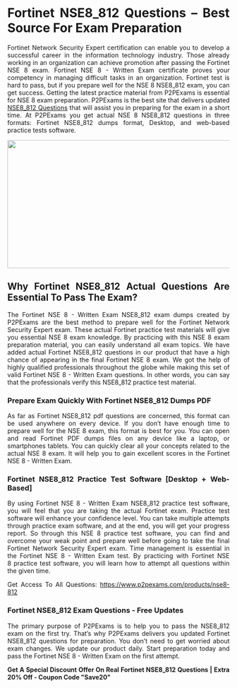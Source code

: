 <h1 style="text-align: justify;">Fortinet NSE8_812 Questions &ndash; Best Source For Exam Preparation</h1>

<p style="text-align: justify;">Fortinet Network Security Expert certification can enable you to develop a successful career in the information technology industry. Those already working in an organization can achieve promotion after passing the Fortinet NSE 8 exam. Fortinet NSE 8 - Written Exam certificate proves your competency in managing difficult tasks in an organization. Fortinet test is hard to pass, but if you prepare well for the NSE 8 NSE8_812 exam, you can get success. Getting the latest practice material from P2PExams is essential for NSE 8 exam preparation. P2PExams is the best site that delivers updated <a href="https://www.p2pexams.com/fortinet/pdf/nse8-812">NSE8_812 Questions</a> that will assist you in preparing for the exam in a short time. At P2PExams you get actual NSE 8 NSE8_812 questions in three formats: Fortinet NSE8_812 dumps format, Desktop, and web-based practice tests software.</p>

<p style="text-align: center;"><a href="https://www.p2pexams.com/products/nse8-812"><img alt="" src="https://i.ibb.co/94hqh3B/ec216b152313931-631b8eaf13085.jpg" style="width: 700px; height: 290px;" /></a></p>

<h2 style="text-align: justify;">Why Fortinet NSE8_812 Actual Questions Are Essential To Pass The Exam?</h2>

<p style="text-align: justify;">The Fortinet NSE 8 - Written Exam NSE8_812 exam dumps&nbsp;created by P2PExams are the best method to prepare well for the Fortinet Network Security Expert exam. These actual Fortinet practice test materials will give you essential NSE 8 exam knowledge. By practicing with this NSE 8 exam preparation material, you can easily understand all exam topics. We have added actual Fortinet NSE8_812 questions&nbsp;in our product that have a high chance of appearing in the final Fortinet NSE 8 exam. We got the help of highly qualified professionals throughout the globe while making this set of valid Fortinet NSE 8 - Written Exam questions. In other words, you can say that the professionals verify this NSE8_812 practice test material.</p>

<h3 style="text-align: justify;">Prepare Exam Quickly With Fortinet NSE8_812 Dumps PDF</h3>

<p style="text-align: justify;">As far as Fortinet NSE8_812 pdf questions are concerned, this format can be used anywhere on every device. If you don&rsquo;t have enough time to prepare well for the NSE 8 exam, this format is best for you. You can open and read Fortinet PDF dumps files on any device like a laptop, or smartphones tablets. You can quickly clear all your concepts related to the actual NSE 8 exam. It will help you to gain excellent scores in the Fortinet NSE 8 - Written Exam.</p>

<h3 style="text-align: justify;">Fortinet NSE8_812 Practice Test Software [Desktop + Web-Based]</h3>

<p style="text-align: justify;">By using Fortinet NSE 8 - Written Exam NSE8_812 practice test software, you will feel that you are taking the actual Fortinet exam. Practice test software will enhance your confidence level. You can take multiple attempts through practice exam software, and at the end, you will get your progress report. So through this NSE 8 practice test software, you can find and overcome your weak point and prepare well before going to take the final Fortinet Network Security Expert exam. Time management is essential in the Fortinet NSE 8 - Written Exam test. By practicing with Fortinet NSE 8&nbsp;practice test software, you will learn how to attempt all questions within the given time.</p>

<p style="text-align: justify;">Get Access To All Questions:&nbsp;<a href="https://www.p2pexams.com/products/nse8-812">https://www.p2pexams.com/products/nse8-812</a></p>

<h3 style="text-align: justify;">Fortinet NSE8_812 Exam Questions - Free Updates&nbsp;</h3>

<p style="text-align: justify;">The primary purpose of P2PExams is to help you to pass the NSE8_812 exam on the first try. That&rsquo;s why P2PExams delivers you updated Fortinet NSE8_812 questions for preparation. You don&rsquo;t need to get worried about exam changes. We update our product daily. Start preparation today and pass the Fortinet NSE 8 - Written Exam on the first attempt.</p>

<p style="text-align: justify;"><strong>Get A Special Discount Offer On Real Fortinet NSE8_812 Questions | Extra 20% Off - Coupon Code &quot;Save20&quot;</strong></p>

<p style="text-align: justify;">&nbsp;</p>
